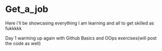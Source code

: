 # Get_a_job
Here i'll be showcasing everything I am learning and all to get skilled as fukkkkk


Day 1 warming up again with Github Basics and OOps exercises(will post the code as well)

